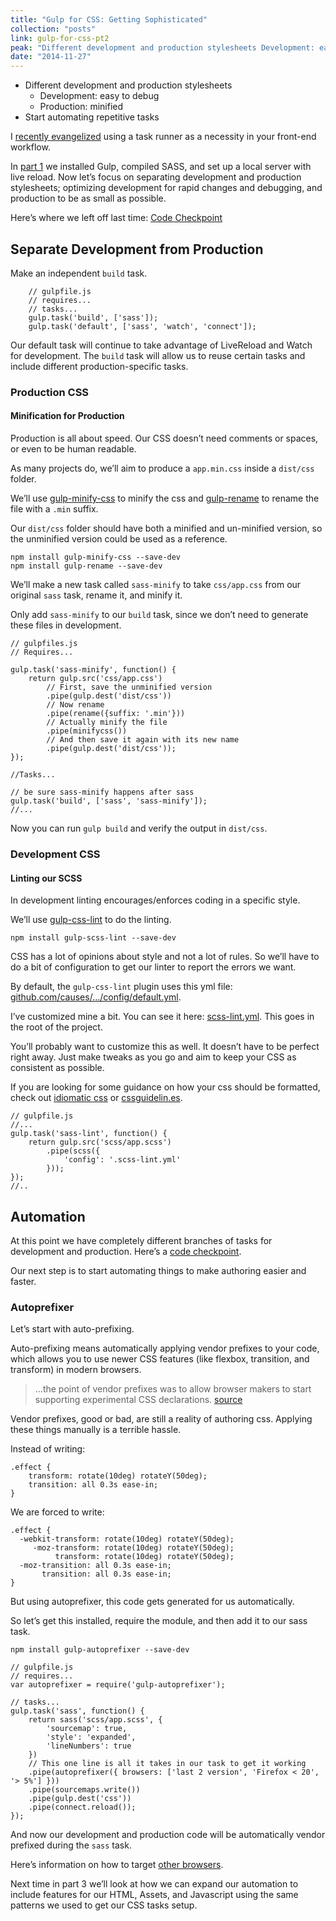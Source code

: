 ```yaml
---
title: "Gulp for CSS: Getting Sophisticated"
collection: "posts"
link: gulp-for-css-pt2
peak: "Different development and production stylesheets Development: easy to debug Production: minified Start automating repetitive tasks I recently evangelized…"
date: "2014-11-27"
---
```


*   Different development and production stylesheets
    *   Development: easy to debug
    *   Production: minified
*   Start automating repetitive tasks

I [recently evangelized](http://ryanlabouve.com/sophisticating-your-css/) using a task runner as a necessity in your front-end workflow.

In [part 1](http://ryanlabouve.com/gulp-for-css-part-1) we installed Gulp, compiled SASS, and set up a local server with live reload. Now let’s focus on separating development and production stylesheets; optimizing development for rapid changes and debugging, and production to be as small as possible.

Here’s where we left off last time: [Code Checkpoint](https://github.com/ryanlabouve/gulp-for-css/releases/tag/v0.5)

## Separate Development from Production

Make an independent `build` task.

```
    // gulpfile.js
    // requires...
    // tasks...
    gulp.task('build', ['sass']);
    gulp.task('default', ['sass', 'watch', 'connect']);
```

Our default task will continue to take advantage of LiveReload and Watch for development. The `build` task will allow us to reuse certain tasks and include different production-specific tasks.

### Production CSS

#### Minification for Production

Production is all about speed. Our CSS doesn’t need comments or spaces, or even to be human readable.

As many projects do, we’ll aim to produce a `app.min.css` inside a `dist/css` folder.

We’ll use [gulp-minify-css](https://www.npmjs.org/package/gulp-minify-css/) to minify the css and [gulp-rename](https://www.npmjs.org/package/gulp-rename/) to rename the file with a `.min` suffix.

Our `dist/css` folder should have both a minified and un-minified version, so the unminified version could be used as a reference.

    npm install gulp-minify-css --save-dev
    npm install gulp-rename --save-dev

We’ll make a new task called `sass-minify` to take `css/app.css` from our original `sass` task, rename it, and minify it.

Only add `sass-minify` to our `build` task, since we don’t need to generate these files in development.

    // gulpfiles.js
    // Requires...

    gulp.task('sass-minify', function() {
        return gulp.src('css/app.css')
            // First, save the unminified version
            .pipe(gulp.dest('dist/css'))
            // Now rename
            .pipe(rename({suffix: '.min'}))
            // Actually minify the file
            .pipe(minifycss())
            // And then save it again with its new name
            .pipe(gulp.dest('dist/css'));
    });

    //Tasks...

    // be sure sass-minify happens after sass
    gulp.task('build', ['sass', 'sass-minify']);
    //...

Now you can run `gulp build` and verify the output in `dist/css`.

### Development CSS

#### Linting our SCSS

In development linting encourages/enforces coding in a specific style.

We’ll use [gulp-css-lint](https://www.npmjs.org/package/gulp-scss-lint) to do the linting.

    npm install gulp-scss-lint --save-dev

CSS has a lot of opinions about style and not a lot of rules. So we’ll have to do a bit of configuration to get our linter to report the errors we want.

By default, the `gulp-css-lint` plugin uses this yml file: [github.com/causes/…/config/default.yml](https://github.com/causes/scss-lint/blob/master/config/default.yml).

I’ve customized mine a bit. You can see it here: [scss-lint.yml](https://github.com/ryanlabouve/gulp-for-css/blob/master/.scss-lint.yml). This goes in the root of the project.

You’ll probably want to customize this as well. It doesn’t have to be perfect right away. Just make tweaks as you go and aim to keep your CSS as consistent as possible.

If you are looking for some guidance on how your css should be formatted, check out [idiomatic css](https://github.com/necolas/idiomatic-css) or [cssguidelin.es](http://cssguidelin.es/).

    // gulpfile.js
    //...
    gulp.task('sass-lint', function() {
        return gulp.src('scss/app.scss')
            .pipe(scss({
                'config': '.scss-lint.yml'
            }));
    });
    //..

## Automation

At this point we have completely different branches of tasks for development and production. Here’s a [code checkpoint](https://github.com/ryanlabouve/gulp-for-css/releases/tag/v0.6).

Our next step is to start automating things to make authoring easier and faster.

### Autoprefixer

Let’s start with auto-prefixing.

Auto-prefixing means automatically applying vendor prefixes to your code, which allows you to use newer CSS features (like flexbox, transition, and transform) in modern browsers.

> …the point of vendor prefixes was to allow browser makers to start supporting experimental CSS declarations. [source](http://www.quirksmode.org/blog/archives/2010/03/css_vendor_pref.html#link1)

Vendor prefixes, good or bad, are still a reality of authoring css. Applying these things manually is a terrible hassle.

Instead of writing:

    .effect {
        transform: rotate(10deg) rotateY(50deg);
        transition: all 0.3s ease-in;
    }

We are forced to write:

    .effect {
      -webkit-transform: rotate(10deg) rotateY(50deg);
         -moz-transform: rotate(10deg) rotateY(50deg);
              transform: rotate(10deg) rotateY(50deg);
      -moz-transition: all 0.3s ease-in;
           transition: all 0.3s ease-in;
    }

But using autoprefixer, this code gets generated for us automatically.

So let’s get this installed, require the module, and then add it to our sass task.

    npm install gulp-autoprefixer --save-dev

    // gulpfile.js
    // requires...
    var autoprefixer = require('gulp-autoprefixer');

    // tasks...
    gulp.task('sass', function() {
        return sass('scss/app.scss', {
            'sourcemap': true,
            'style': 'expanded',
            'lineNumbers': true
        })
        // This one line is all it takes in our task to get it working
        .pipe(autoprefixer({ browsers: ['last 2 version', 'Firefox < 20', '> 5%'] }))
        .pipe(sourcemaps.write())
        .pipe(gulp.dest('css'))
        .pipe(connect.reload());
    });

And now our development and production code will be automatically vendor prefixed during the `sass` task.

Here’s information on how to target [other browsers](https://github.com/postcss/autoprefixer#browsers).

Next time in part 3 we’ll look at how we can expand our automation to include features for our HTML, Assets, and Javascript using the same patterns we used to get our CSS tasks setup.
